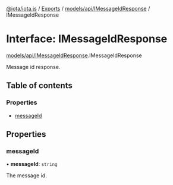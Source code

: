 [@iota/iota.js](../README.md) / [Exports](../modules.md) / [models/api/IMessageIdResponse](../modules/models_api_imessageidresponse.md) / IMessageIdResponse

# Interface: IMessageIdResponse

[models/api/IMessageIdResponse](../modules/models_api_imessageidresponse.md).IMessageIdResponse

Message id response.

## Table of contents

### Properties

- [messageId](models_api_imessageidresponse.imessageidresponse.md#messageid)

## Properties

### messageId

• **messageId**: `string`

The message id.

